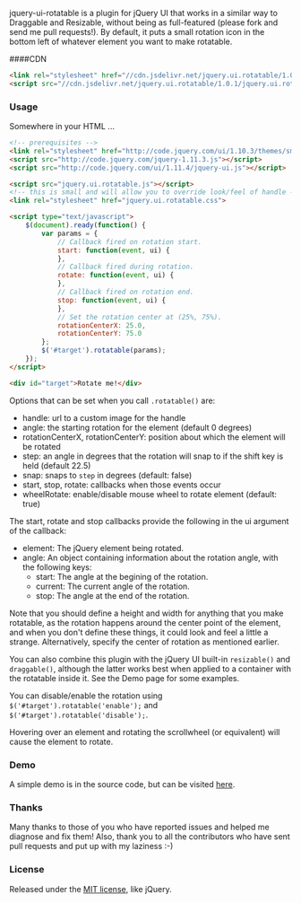 jquery-ui-rotatable is a plugin for jQuery UI that works in a similar way to Draggable and Resizable, without being as full-featured (please fork and send me pull requests!). By default, it puts a small rotation icon in the bottom left of whatever element you want to make rotatable.

####CDN
```html
<link rel="stylesheet" href="//cdn.jsdelivr.net/jquery.ui.rotatable/1.0.1/jquery.ui.rotatable.css">
<script src="//cdn.jsdelivr.net/jquery.ui.rotatable/1.0.1/jquery.ui.rotatable.min.js"></script>
```

### Usage

Somewhere in your HTML ...

```html
<!-- prerequisites -->
<link rel="stylesheet" href="http://code.jquery.com/ui/1.10.3/themes/smoothness/jquery-ui.css">
<script src="http://code.jquery.com/jquery-1.11.3.js"></script>
<script src="http://code.jquery.com/ui/1.11.4/jquery-ui.js"></script>

<script src="jquery.ui.rotatable.js"></script>
<!-- this is small and will allow you to override look/feel of handle -->
<link rel="stylesheet" href="jquery.ui.rotatable.css">

<script type="text/javascript">
    $(document).ready(function() {
        var params = {
            // Callback fired on rotation start.
            start: function(event, ui) {
            },
            // Callback fired during rotation.
            rotate: function(event, ui) {
            },
            // Callback fired on rotation end.
            stop: function(event, ui) {
            },
            // Set the rotation center at (25%, 75%).
            rotationCenterX: 25.0, 
            rotationCenterY: 75.0
        };
        $('#target').rotatable(params);
    });
</script>

<div id="target">Rotate me!</div>
```


  
Options that can be set when you call `.rotatable()` are:

* handle: url to a custom image for the handle
* angle: the starting rotation for the element (default 0 degrees)
* rotationCenterX, rotationCenterY: position about which the element will be rotated
* step: an angle in degrees that the rotation will snap to if the shift key is held (default 22.5)
* snap: snaps to `step` in degrees (default: false)
* start, stop, rotate: callbacks when those events occur
* wheelRotate: enable/disable mouse wheel to rotate element (default: true)

The start, rotate and stop callbacks provide the following in the ui argument of the callback:

* element: The jQuery element being rotated.
* angle: An object containing information about the rotation angle, with the following keys:
  * start: The angle at the begining of the rotation.
  * current: The current angle of the rotation.
  * stop: The angle at the end of the rotation.

Note that you should define a height and width for anything that you make rotatable, as the rotation happens around the center point of the element, and when you don't define these things, it could look and feel a little a strange. Alternatively, specify the center of rotation as mentioned earlier.

You can also combine this plugin with the jQuery UI built-in `resizable()` and `draggable()`, although the latter works best when applied to a container with the rotatable inside it. See the Demo page for some examples.

You can disable/enable the rotation using `$('#target').rotatable('enable');` and `$('#target').rotatable('disable');`.

Hovering over an element and rotating the scrollwheel (or equivalent) will cause the element to rotate.

### Demo

A simple demo is in the source code, but can be visited [here](http://godswearhats.com/jquery-ui-rotatable/demo.html).

### Thanks

Many thanks to those of you who have reported issues and helped me diagnose and fix them! Also, thank you to all the contributors who have sent pull requests and put up with my laziness :-)

### License

Released under the [MIT license](http://jquery.org/license), like jQuery. 
